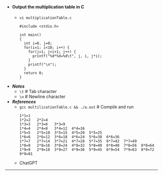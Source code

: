 - #### Output the multiplication table in C
    - `vi multiplicationTable.c`
      ```
      #include <stdio.h>
      
      int main()
      {
        int i=0, j=0;
        for(i=1; i<10; i++) {
          for(j=1; j<i+1; j++) {
            printf("%d*%d=%d\t", j, i, j*i);
          }
          printf("\n");
        }
        return 0;
      }
      ```
- ***Notes***
    - `\t` # Tab character
    - `\n` # Newline character
- ***References***
    - `gcc multilicationTable.c && ./a.out` # Compile and run
      ```
      1*1=1
      1*2=2   2*2=4
      1*3=3   2*3=6   3*3=9
      1*4=4   2*4=8   3*4=12  4*4=16
      1*5=5   2*5=10  3*5=15  4*5=20  5*5=25
      1*6=6   2*6=12  3*6=18  4*6=24  5*6=30  6*6=36
      1*7=7   2*7=14  3*7=21  4*7=28  5*7=35  6*7=42  7*7=49
      1*8=8   2*8=16  3*8=24  4*8=32  5*8=40  6*8=48  7*8=56  8*8=64
      1*9=9   2*9=18  3*9=27  4*9=36  5*9=45  6*9=54  7*9=63  8*9=72  9*9=81
      ```
    - ChatGPT
- ---

